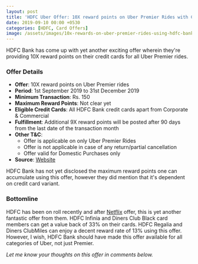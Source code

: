 ```yaml
---
layout: post
title: 'HDFC Uber Offer: 10X reward points on Uber Premier Rides with Credit Cards'
date: 2019-09-10 00:00 +0530
categories: [HDFC, Card Offers]
image: /assets/images/10x-rewards-on-uber-premier-rides-using-hdfc-bank-credit-cards.jpg
---
```


HDFC Bank has come up with yet another exciting offer wherein they're providing 10X reward points on their credit cards for all Uber Premier rides.

### Offer Details

- **Offer**: 10X reward points on Uber Premier rides
- **Period**: 1st September 2019 to 31st December 2019
- **Minimum Transaction**: Rs. 150
- **Maximum Reward Points**: Not clear yet
- **Eligible Credit Cards**: All HDFC Bank credit cards apart from Corporate & Commercial
- **Fulfillment**: Additional 9X reward points will be posted after 90 days from the last date of the transaction month
- **Other T&C**:
  - Offer is applicable on only Uber Premier Rides
  - Offer is not applicable in case of any return/partial cancellation
  - Offer valid for Domestic Purchases only
- **Source**: [Website](https://offers.smartbuy.hdfcbank.com/offer_details/13210)

HDFC Bank has not yet disclosed the maximum reward points one can accumulate using this offer, however they did mention that it's dependent on credit card variant.

### Bottomline

HDFC has been on roll recently and after [Netflix](/hdfc-netflix-offer-3-months-netflix-free-with-hdfc-bank-credit-cards/) offer, this is yet another fantastic offer from them. HDFC Infinia and Diners Club Black card members can get a value back of 33% on their cards. HDFC Regalia and Diners ClubMiles can enjoy a decent reward rate of 13% using this offer. However, I wish, HDFC Bank should have made this offer available for all categories of Uber, not just Premier.

_Let me know your thoughts on this offer in comments below._
